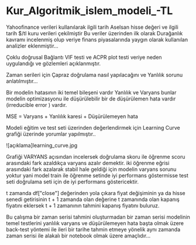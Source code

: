 # Kur_Algoritmik_islem_modeli_-TL

Yahoofinance verileri kullanılarak ilgili tarih Aselsan hisse değeri ve ilgili tarih $/tl kuru verileri çekilmiştir Bu veriler üzerinden ilk olarak Durağanlık kavramı incelenmiş olup veriye finans piyasalarında yaygın olarak kullanılan analizler eklenmiştir...

Çoklu doğrusal Bağlantı VIF testi ve ACPR plot testi veriye neden uygulandığı ve gözlemleri açıklanmıştır.

Zaman serileri için Çapraz doğrulama nasıl yapılacağını ve Yanlılık sorunu anlatılmıştır...

Bir modelin hatasının iki temel bileşeni vardır Yanlılık ve Varyans bunlar modelin optimizasyonu ile düşürülebilir bir de düşürülemen hata vardır (irreducible error ) vardır. 

MSE = Varyans + Yanlılık karesi + Düşürülemeyen hata

Modeli eğitim ve test seti üzerinden değerlendirmek için Learning Curve grafiği üzerinde yorumlar yapılmıştır..

![açıklama]learning_curve.jpg

Grafiği VARYANS açısından incelersek doğrulama skoru ile öğrenme scoru arasındaki fark azaldıkça varyans azalır demektir. iki öğrenme eğrisi arasındaki fark azalarak stabil hale geldiği için modelin varyans sorunu yoktur yani model train ile öğrenme setinde iyi performans göstermisse test seti doğrulama seti için de iyi performans göstericektir.

t zamanda df["close"] değerinden yola çıkara fiyat değişiminin ya da hisse senedi getirisinin t + 1 zamanda olan değerine t zamanında olan kapanış fiyatını eklersek t + 1 zamanının tahmini kapanış fiyatını buluruz.

Bu çalışma bir zaman serisi tahmini oluşturmadan bir zaman serisi modelinin temel testlerini yanlılık varyans ve düşürülemeyen hata başta olmak üzere back-test yöntemi ile ileri bir tarihe tahmin etmeye yönelik aynı zamanda zaman serisi ile alakalı bir notebook olmak üzere amaçlıdır...








